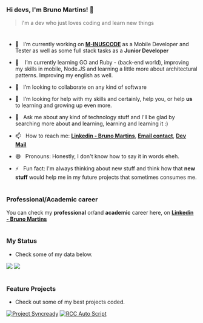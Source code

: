 ### Hi devs, I'm Bruno Martins! 👋
> I'm a dev who just loves coding and learn new things
#
- 🔭&nbsp;&nbsp; I’m currently working on [**M-INUSCODE**](https://minuscode.com) as a Mobile Developer and Tester as well as some full stack tasks as a **Junior Developer**
- 🌱 &nbsp;&nbsp; I’m currently learning GO and Ruby - (back-end world), improving my skills in mobile, Node.JS and learning a little more about architectural patterns. Improving my english as well.

- 👯&nbsp;&nbsp; I’m looking to collaborate on any kind of software
- 🤔&nbsp;&nbsp; I’m looking for help with my skills and certainly, help you, or help **us** to learning and growing up even more.
- 💬&nbsp;&nbsp; Ask me about any kind of technology stuff and I'll be glad by searching more about and learning, learning and learning it :)
- 📫&nbsp;&nbsp; How to reach me: [**Linkedin - Bruno Martins**](https://www.linkedin.com/in/bruno-martins-1289a8174/), [**Email contact**](mailto:b.gabriel.ma@gmail.com), [**Dev Mail**](mailto:b.gabriel.ma.dev@gmail.com)
 
- 😄&nbsp;&nbsp; Pronouns: Honestly, I don't know how to say it in words eheh.
- ⚡&nbsp;&nbsp; Fun fact: I'm always thinking about new stuff and think how that **new stuff** would help me in my future projects that sometimes consumes me.

#
### **Professional/Academic career**
You can check my **professional** or/and **academic** career here, on [**Linkedin - Bruno Martins**](https://www.linkedin.com/in/bruno-martins-1289a8174/)

#
### **My Status**
- Check some of my data below.
<p align="left">
  <img src="https://github-readme-stats.vercel.app/api?username=bgabrielma&&show_icons=true&title_color=ffffff&icon_color=ffffff&text_color=daf7dc&bg_color=GRAD,1E90FF,00BFFF">
  <img src="https://github-readme-stats.vercel.app/api/top-langs/?username=bgabrielma&layout=compact&bg_color=GRAD,1E90FF,00BFFF&text_color=daf7dc&icon_color=ffffff&title_color=ffffff&langs_count=20">
 </p>
 
 
# 
### Feature Projects
- Check out some of my best projects coded.
>
[![Project Syncready](https://github-readme-stats.vercel.app/api/pin/?username=bgabrielma&repo=project-syncready)](https://github.com/bgabrielma/project-syncready)
[![RCC Auto Script](https://github-readme-stats.vercel.app/api/pin/?username=bgabrielma&repo=source-rcc-auto-script)](https://github.com/bgabrielma/source-rcc-auto-script)

